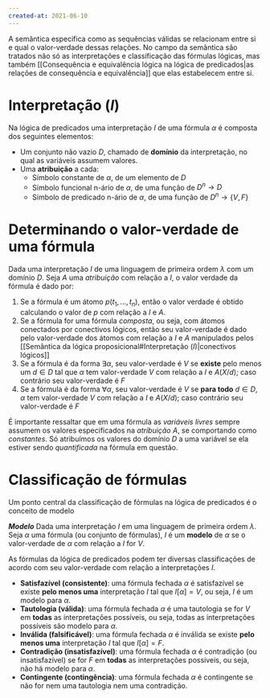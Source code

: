 ```yaml
---
created-at: 2021-06-10
---
```

A semântica especifica como as sequências válidas se relacionam entre si e qual o valor-verdade dessas relações. No campo da semântica são tratados não só as interpretações e classificação das fórmulas lógicas, mas também [[Consequência e equivalência lógica na lógica de predicados|as relações de consequência e equivalência]] que elas estabelecem entre si.

# Interpretação ($I$)
Na lógica de predicados uma interpretação $I$ de uma fórmula $\alpha$ é composta dos seguintes elementos:
- Um conjunto não vazio $D$, chamado de **domínio** da interpretação, no qual as variáveis assumem valores.
- Uma **atribuição** a cada:
  - Símbolo constante de $\alpha$, de um elemento de $D$
  - Símbolo funcional n-ário de $\alpha$, de uma função de $D^n \rightarrow D$
  - Símbolo de predicado n-ário de $\alpha$, de uma função de $D^n \rightarrow \{V,F\}$

# Determinando o valor-verdade de uma fórmula
Dada uma interpretação $I$ de uma linguagem de primeira ordem $\lambda$ com um domínio $D$. Seja $A$ uma *atribuição* com relação a $I$, o valor verdade da fórmula é dado por:
1. Se a fórmula é um átomo $p(t_1,\dots,t_n)$, então o valor verdade é obtido calculando o valor de $p$ com relação a $I$ e $A$.
2. Se a fórmula for uma fórmula *composta*, ou seja, com átomos conectados por conectivos lógicos, então seu valor-verdade é dado pelo valor-verdade dos átomos com relação a $I$ e $A$ manipulados pelos [[Semântica da lógica proposicional#Interpretação ($I$)|conectivos lógicos]]
3. Se a fórmula é da forma $\exists \alpha$, seu valor-verdade é $V$ se **existe** pelo menos um $d \in D$ tal que $\alpha$ tem valor-verdade $V$ com relação a $I$ e $A(X/d)$; caso contrário seu valor-verdade é $F$
4. Se a fórmula é da forma $\forall \alpha$, seu valor-verdade é $V$ se **para todo** $d \in D$, $\alpha$ tem valor-verdade $V$ com relação a $I$ e $A(X/d)$; caso contrário seu valor-verdade é $F$

É importante ressaltar que em uma fórmula as *variáveis livres* sempre assumem os valores especificados na *atribuição* $A$, se comportando como *constantes*. Só atribuímos os valores do domínio $D$ a uma variável se ela estiver sendo *quantificada* na fórmula em questão.

# Classificação de fórmulas
Um ponto central da classificação de fórmulas na lógica de predicados é o conceito de modelo

***Modelo***
Dada uma interpretação $I$ em uma linguagem de primeira ordem $\lambda$. Seja $\alpha$ uma fórmula (ou conjunto de fórmulas), $I$ é um **modelo** de $\alpha$ se o valor-verdade de $\alpha$ com relação a $I$ for $V$.

As fórmulas da lógica de predicados podem ter diversas classificações de acordo com seu valor-verdade com relação a interpretações $I$.

- **Satisfazível (consistente)**: uma fórmula fechada $\alpha$ é satisfazível se existe **pelo menos uma** interpretação $I$ tal que $I[\alpha] = V$, ou seja, $I$ é um modelo para $\alpha$.
- **Tautologia (válida)**: uma fórmula fechada $\alpha$ é uma tautologia se for $V$ em **todas** as interpretações possíveis, ou seja, todas as interpretações possíveis são modelo para $\alpha$.
- **Inválida (falsificável)**: uma fórmula fechada $\alpha$ é inválida se existe **pelo menos uma** interpretação $I$ tal que $I[\alpha] = F$.
- **Contradição (insatisfazível)**: uma fórmula fechada $\alpha$ é contradição (ou insatisfazível) se for $F$ em **todas** as interpretações possíveis, ou seja, não há modelo para $\alpha$.
- **Contingente (contingência)**: uma fórmula fechada $\alpha$ é contingente se não for nem uma tautologia nem uma contradição.